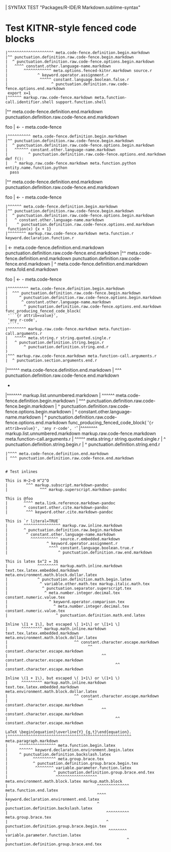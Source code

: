 | SYNTAX TEST "Packages/R-IDE/R Markdown.sublime-syntax"

# Test KITNR-style fenced code blocks

```{bash print=FALSE}
|^^^^^^^^^^^^^^^^^^^^ meta.code-fence.definition.begin.markdown
|^^ punctuation.definition.raw.code-fence.begin.markdown
|  ^ punctuation.definition.raw.code-fence.options.begin.markdown
|   ^^^^ constant.other.language-name.markdown
|       ^^^^^^^^^^^^ meta.options.fenced-kitnr.markdown source.r
|             ^ keyword.operator.assignment.r
|              ^^^^^ constant.language.boolean.false.r
|                   ^ punctuation.definition.raw.code-fence.options.end.markdown
 export x=1
|^^^^^^ markup.raw.code-fence.markdown meta.function-call.identifier.shell support.function.shell
```
|^^ meta.code-fence.definition.end.markdown punctuation.definition.raw.code-fence.end.markdown

foo
| <- - meta.code-fence

```{python}
|^^^^^^^^^^ meta.code-fence.definition.begin.markdown
|^^ punctuation.definition.raw.code-fence.begin.markdown
|  ^ punctuation.definition.raw.code-fence.options.begin.markdown
|   ^^^^^^ constant.other.language-name.markdown
|         ^ punctuation.definition.raw.code-fence.options.end.markdown
def f():
|   ^ markup.raw.code-fence.markdown meta.function.python entity.name.function.python
  pass
```
|^^ meta.code-fence.definition.end.markdown punctuation.definition.raw.code-fence.end.markdown

foo
| <- - meta.code-fence

```{r}
|^^^^^^ meta.code-fence.definition.begin.markdown
|^^ punctuation.definition.raw.code-fence.begin.markdown
|  ^ punctuation.definition.raw.code-fence.options.begin.markdown
|   ^ constant.other.language-name.markdown
|    ^ punctuation.definition.raw.code-fence.options.end.markdown
 function(x) {x + 1}
|^^^^^^^^ markup.raw.code-fence.markdown meta.function.r keyword.declaration.function.r
```
| <- meta.code-fence.definition.end.markdown punctuation.definition.raw.code-fence.end.markdown
|^^ meta.code-fence.definition.end.markdown punctuation.definition.raw.code-fence.end.markdown
|  ^ meta.code-fence.definition.end.markdown meta.fold.end.markdown

foo
| <- - meta.code-fence

   ```{r}
|^^^^^^^^^ meta.code-fence.definition.begin.markdown
|  ^^^ punctuation.definition.raw.code-fence.begin.markdown
|     ^ punctuation.definition.raw.code-fence.options.begin.markdown
|      ^ constant.other.language-name.markdown
|       ^ punctuation.definition.raw.code-fence.options.end.markdown
   func_producing_fenced_code_block(
    '```{r attrib=value}',
    'any r-code',
    '```'
|^^^^^^^^ markup.raw.code-fence.markdown meta.function-call.arguments.r
|   ^^^^^ meta.string.r string.quoted.single.r
|   ^ punctuation.definition.string.begin.r
|       ^ punctuation.definition.string.end.r
   )
|^^^ markup.raw.code-fence.markdown meta.function-call.arguments.r
|  ^ punctuation.section.arguments.end.r
   ```
|^^^^^^ meta.code-fence.definition.end.markdown
|  ^^^ punctuation.definition.raw.code-fence.end.markdown

- ```{r}
|^^^^^^^ markup.list.unnumbered.markdown
| ^^^^^^ meta.code-fence.definition.begin.markdown
| ^^^ punctuation.definition.raw.code-fence.begin.markdown
|    ^ punctuation.definition.raw.code-fence.options.begin.markdown
|     ^ constant.other.language-name.markdown
|      ^ punctuation.definition.raw.code-fence.options.end.markdown
   func_producing_fenced_code_block(
    '```{r attrib=value}',
    'any r-code',
    '```'
|^^^^^^^^ markup.list.unnumbered.markdown markup.raw.code-fence.markdown meta.function-call.arguments.r
|   ^^^^^ meta.string.r string.quoted.single.r
|   ^ punctuation.definition.string.begin.r
|       ^ punctuation.definition.string.end.r
  ```
|^^^^ meta.code-fence.definition.end.markdown
| ^^^ punctuation.definition.raw.code-fence.end.markdown


# Test inlines

This is H~2~O H^2^O
|        ^^^ markup.subscript.markdown-pandoc
|              ^^^ markup.superscript.markdown-pandoc

This is @foo
|       ^^^^ meta.link.reference.markdown-pandoc
|       ^ constant.other.cite.markdown-pandoc
|        ^^^ keyword.other.cite.markdown-pandoc

This is `r literal=TRUE`
|       ^^^^^^^^^^^^^^^^ markup.raw.inline.markdown
|       ^ punctuation.definition.raw.begin.markdown
|        ^ constant.other.language-name.markdown
|          ^^^^^^^^^^^^ source.r.embedded.markdown
|                 ^ keyword.operator.assignment.r
|                  ^^^^ constant.language.boolean.true.r
|                      ^ punctuation.definition.raw.end.markdown

This is latex $x^2 = 3$
|             ^^^^^^^^^ markup.math.inline.markdown text.tex.latex.embedded.markdown meta.environment.math.block.dollar.latex
|             ^ punctuation.definition.math.begin.latex
|              ^ variable.other.math.tex markup.italic.math.tex
|               ^ punctuation.separator.superscript.tex
|                ^ meta.number.integer.decimal.tex constant.numeric.value.tex
|                  ^ keyword.operator.comparison.tex
|                    ^ meta.number.integer.decimal.tex constant.numeric.value.tex
|                     ^ punctuation.definition.math.end.latex

Inline \[1 + 1\], but escaped \[ 1+1\] or \[1+1 \]
|      ^^^^^^^^^ markup.math.inline.markdown text.tex.latex.embedded.markdown meta.environment.math.block.dollar.latex
|                             ^^ constant.character.escape.markdown
|                                   ^^ constant.character.escape.markdown
|                                         ^^ constant.character.escape.markdown
|                                               ^^ constant.character.escape.markdown

Inline \(1 + 1\), but escaped \( 1+1\) or \(1+1 \)
|      ^^^^^^^^^ markup.math.inline.markdown text.tex.latex.embedded.markdown meta.environment.math.block.dollar.latex
|                             ^^ constant.character.escape.markdown
|                                   ^^ constant.character.escape.markdown
|                                         ^^ constant.character.escape.markdown
|                                               ^^ constant.character.escape.markdown

LaTeX \begin{equation}\overline{Y}_{g,t}\end{equation}.
|^^^^^^^^^^^^^^^^^^^^^^^^^^^^^^^^^^^^^^^^^^^^^^^^^^^^^^ meta.paragraph.markdown
|     ^^^^^^^^^^^^^^^^ meta.function.begin.latex
|     ^^^^^^ keyword.declaration.environment.begin.latex
|     ^ punctuation.definition.backslash.latex
|           ^^^^^^^^^^ meta.group.brace.tex
|           ^ punctuation.definition.group.brace.begin.tex
|            ^^^^^^^^ variable.parameter.function.latex
|                    ^ punctuation.definition.group.brace.end.tex
|                     ^^^^^^^^^^^^^^^^^^ meta.environment.math.block.latex markup.math.block
|                                       ^^^^^^^^^^^^^^ meta.function.end.latex
|                                       ^^^^ keyword.declaration.environment.end.latex
|                                       ^ punctuation.definition.backslash.latex
|                                           ^^^^^^^^^^ meta.group.brace.tex
|                                           ^ punctuation.definition.group.brace.begin.tex
|                                            ^^^^^^^^ variable.parameter.function.latex
|                                                    ^ punctuation.definition.group.brace.end.tex
